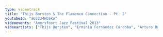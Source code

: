 ```yaml
---
type: videotrack
title: "Thijs Borsten & The Flamenco Connection - Pt. 2"
youtubeId: "a62234HbSKo"
videoevents: "Amersfoort Jazz Festival 2013"
videoartists: ["Thijs Borsten", "Erminia Fernández Córdoba", "Arturo Ramón"]
---
```

